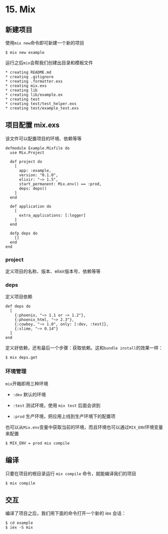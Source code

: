 # 15. Mix

## 新建项目

使用`mix new`命令即可新建一个新的项目

```
$ mix new example
```

运行之后`mix`会帮我们创建出目录和模板文件

```
* creating README.md
* creating .gitignore
* creating .formatter.exs
* creating mix.exs
* creating lib
* creating lib/example.ex
* creating test
* creating test/test_helper.exs
* creating test/example_test.exs
```

## 项目配置 mix.exs

该文件可以配置项目的环境、依赖等等

```
defmodule Example.Mixfile do
  use Mix.Project

  def project do
    [
      app: :example,
      version: "0.1.0",
      elixir: "~> 1.5",
      start_permanent: Mix.env() == :prod,
      deps: deps()
    ]
  end

  def application do
    [
      extra_applications: [:logger]
    ]
  end

  defp deps do
    []
  end
end

```

### project

定义项目的名称、版本、elixir版本号、依赖等等

### deps

定义项目依赖

```
def deps do
  [
    {:phoenix, "~> 1.1 or ~> 1.2"},
    {:phoenix_html, "~> 2.3"},
    {:cowboy, "~> 1.0", only: [:dev, :test]},
    {:slime, "~> 0.14"}
  ]
end
```

定义好依赖，还有最后一个步骤：获取依赖。这和`bundle install`的效果一样：

```
$ mix deps.get
```

### 环境管理

`mix`开箱即用三种环境

- `:dev`   默认的环境

- `:test`  测试环境，使用 `mix test` 后面会讲到

- `:prod`  生产环境，把应用上线到生产环境下的配置项

也可以从`Mix.env`变量中获取当前的环境，而且环境也可以通过`MIX_ENV`环境变量来配置

```
$ MIX_ENV = prod mix compile
```

## 编译

只要在项目的根目录运行 `mix compile` 命令，就能编译我们的项目

```
$ mix compile
```

## 交互

编译了项目之后，我们用下面的命令打开一个新的 iex 会话：

```
$ cd example
$ iex -S mix
```


